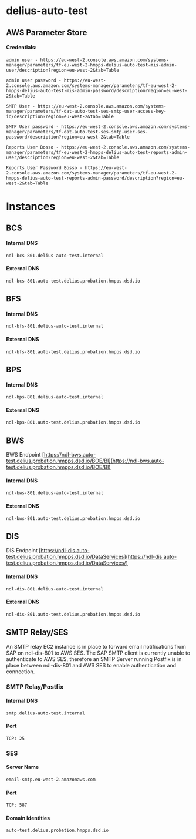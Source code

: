 # delius-auto-test

## AWS Parameter Store

#### Credentials:

```
admin user - https://eu-west-2.console.aws.amazon.com/systems-manager/parameters/tf-eu-west-2-hmpps-delius-auto-test-mis-admin-user/description?region=eu-west-2&tab=Table

admin user password - https://eu-west-2.console.aws.amazon.com/systems-manager/parameters/tf-eu-west-2-hmpps-delius-auto-test-mis-admin-password/description?region=eu-west-2&tab=Table

SMTP User - https://eu-west-2.console.aws.amazon.com/systems-manager/parameters/tf-dat-auto-test-ses-smtp-user-access-key-id/description?region=eu-west-2&tab=Table

SMTP User password - https://eu-west-2.console.aws.amazon.com/systems-manager/parameters/tf-dat-auto-test-ses-smtp-user-ses-password/description?region=eu-west-2&tab=Table

Reports User Bosso - https://eu-west-2.console.aws.amazon.com/systems-manager/parameters/tf-eu-west-2-hmpps-delius-auto-test-reports-admin-user/description?region=eu-west-2&tab=Table

Reports User Password Bosso - https://eu-west-2.console.aws.amazon.com/systems-manager/parameters/tf-eu-west-2-hmpps-delius-auto-test-reports-admin-password/description?region=eu-west-2&tab=Table
```

# Instances

## BCS

#### Internal DNS


```
ndl-bcs-801.delius-auto-test.internal
```

#### External DNS

```
ndl-bcs-801.auto-test.delius.probation.hmpps.dsd.io
```
## BFS

#### Internal DNS

```
ndl-bfs-801.delius-auto-test.internal
```

#### External DNS

```
ndl-bfs-801.auto-test.delius.probation.hmpps.dsd.io
```
## BPS
#### Internal DNS


```
ndl-bps-801.delius-auto-test.internal
```

#### External DNS

```
ndl-bps-801.auto-test.delius.probation.hmpps.dsd.io
```
## BWS
BWS Endpoint [https://ndl-bws.auto-test.delius.probation.hmpps.dsd.io/BOE/BI](https://ndl-bws.auto-test.delius.probation.hmpps.dsd.io/BOE/BI)

#### Internal DNS


```
ndl-bws-801.delius-auto-test.internal
```

#### External DNS

```
ndl-bws-801.auto-test.delius.probation.hmpps.dsd.io
```
## DIS
DIS Endpoint [https://ndl-dis.auto-test.delius.probation.hmpps.dsd.io/DataServices](https://ndl-dis.auto-test.delius.probation.hmpps.dsd.io/DataServices/)

#### Internal DNS


```
ndl-dis-801.delius-auto-test.internal
```

#### External DNS

```
ndl-dis-801.auto-test.delius.probation.hmpps.dsd.io
```

## SMTP Relay/SES
An SMTP relay EC2 instance is in place to forward email notifications from SAP on ndl-dis-801 to AWS SES. The SAP SMTP client is currently unable to authenticate to AWS SES, therefore an SMTP Server running Postfix is in place between ndl-dis-801 and AWS SES to enable authentication and connection.

### SMTP Relay/Postfix
#### Internal DNS
```
smtp.delius-auto-test.internal
```
#### Port
```
TCP: 25
```


### SES
#### Server Name
```
email-smtp.eu-west-2.amazonaws.com
```
#### Port
```
TCP: 587
```

#### Domain Identities
```
auto-test.delius.probation.hmpps.dsd.io
```
